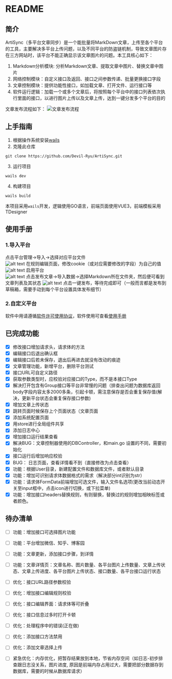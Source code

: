 # README

## 简介

ArtiSync（多平台文章同步）是一个能批量将MarkDown文章，上传至各个平台的工具，主要解决多平台上传问题，以及不同平台的防盗链机制，导致文章图片存在三方网站时，该平台不能正确显示该文章图片的问题。本工具核心如下：
1. Markdown分析模块: 分析Markdown文章、提取文章中图片、替换文章中图片
2. 网络控制模块：自定义接口及返回、接口之间参数传递、批量更换接口字段
3. 文章控制模块：提供功能性接口，如加载文章、打开文件、运行接口等
4. 软件运行逻辑：加载一个或多个文章后，将按照每个平台中的接口列表依次执行里面的接口，以进行图片上传以及文章上传，达到一键分发多个平台的目的

文章发布流程如下：
![文章发布流程](images/ArtiSync_Publish.jpg)

## 上手指南

1. 根据操作系统安装[wails](https://wails.io/zh-Hans/docs/gettingstarted/installation/)
2. 克隆此仓库

```shell
git clone https://github.com/Devil-Ryu/ArtiSync.git
```
3. 运行项目
```shell
wails dev
```
4. 构建项目
```shell
wails build
```
本项目采用`wails`开发，逻辑使用GO语言，前端页面使用VUE3，前端模板采用TDesigner

## 使用手册
### 1.导入平台
点击平台管理->导入->选择对应平台文件  
![alt text](images/readme/image.png)
在规则编辑页面，修改cookie（或对应需要修改的字段）为自己的值  
![alt text](images/readme/image-1.png)
启用平台  
![alt text](image.png)
点击发布文章->导入数据->选择Markdown所在文件夹，然后便可看到文章列表及其状态
![alt text](image-1.png)
点击一键发布，等待完成即可（一般而言都是发布到草稿箱，需要手动到每个平台设置具体发布细节）

### 2.自定义平台
软件中用请遵循[软件许可使用协议](https://github.com/Devil-Ryu/ArtiSync/blob/master/AGREEMENT.md)，软件使用可查看[使用手册](https://github.com/Devil-Ryu/ArtiSync/blob/master/manual.md)

## 已完成功能
- [X] 修改接口增加请求头，请求体的方法
- [X] 编辑接口后退出确认框
- [X] 编辑接口后若未保存，退出后再进去就没有改动的痕迹
- [X] 文章管理功能，新增平台，删除平台测试
- [X] 接口URL可自定义路径
- [X] 获取参数类型时，应校验对应接口的Type，而不是本接口Type
- [X] 解决打开包含有Group接口等平台非常慢的问题（排查出问题为数据库返回body字段内容太多2000多条，引起卡顿，需注意保存是否会重复保存值(解决，更新平台状态会重复保存接口参数)
- [X] 增加文章上传状态
- [X] 跳转页面时候保存上个页面状态（文章页面
- [X] 添加系统配置页面
- [X] 用store进行全局组件共享
- [X] 添加日志中心
- [X] 增加接口运行结果查看
- [X] 解决BUG：文章控制器使用的DBController，和main.go 设置的不同，需要初始化
- [X] 接口运行后增加响应校验
- [X] BUG： 日志页面，查看详情看不到（直接修改为点击查看）
- [X] 功能：根据User目录，新建配置文件和数据库文件，或者默认目录
- [X] 功能：增加可识别请求体数据格式的需求（解决部分int识别为str）
- [X] 功能：请求体FormData前端增加可选文件，输入文件名选项(更改当前动态开关至input框中，点击icon进行切换，或下拉菜单)
- [X] 功能：增加接口headers替换规则，有则替换，替换过的规则增加相映标签或者颜色。

## 待办清单
- [ ] 功能：增加接口可选择图片功能
- [ ] 功能：平台增加微信、知乎、博客园
- [ ] 功能：文章更新，添加接口步骤，到详情
- [ ] 功能：文章详情页：文章名称、图片数量、各平台图片上传数量、文章上传状态、文章上传进度、各平台图片上传状态、接口数量、各平台接口运行状态
- [ ] 优化：接口URL路径参数校验
- [ ] 优化：增加接口编辑规则校验
- [ ] 优化：接口编辑界面：请求体等可折叠
- [ ] 优化：接口信息过多时打开卡顿
- [ ] 优化：处理程序中的错误(正在做)
- [ ] 优化：添加接口方法禁用
- [ ] 优化：添加文章选择上传
- [ ] 紧急优化：内存优化，把暂存结果放到本地，节省内存空间（如日志-初步排查跟日志没关系，图片进度, 原因是前端内存占用过大，需要把部分数据存到数据库，需要的时候从数据库请求）

